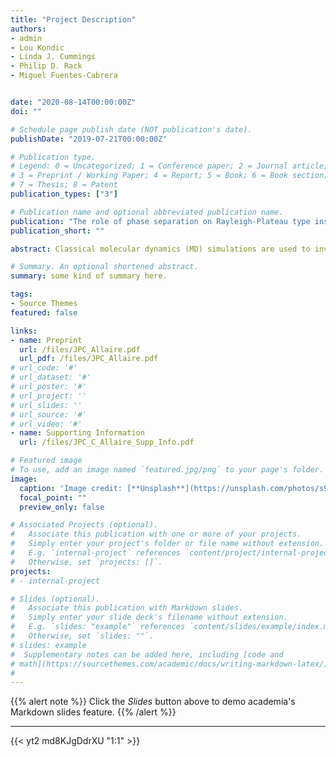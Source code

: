 ```yaml
---
title: "Project Description"
authors:
- admin
- Lou Kondic
- Linda J. Cummings
- Philip D. Rack
- Miguel Fuentes-Cabrera


date: "2020-08-14T00:00:00Z"
doi: ""

# Schedule page publish date (NOT publication's date).
publishDate: "2019-07-21T00:00:00Z"

# Publication type.
# Legend: 0 = Uncategorized; 1 = Conference paper; 2 = Journal article;
# 3 = Preprint / Working Paper; 4 = Report; 5 = Book; 6 = Book section;
# 7 = Thesis; 8 = Patent
publication_types: ["3"]

# Publication name and optional abbreviated publication name.
publication: "The role of phase separation on Rayleigh-Plateau type instabilities in alloys. Submitted to the Journal of Physical Chemistry C."
publication_short: ""

abstract: Classical molecular dynamics (MD) simulations are used to investigate the role of phase separation (PS) on the Rayleigh-Plateau (RP) instability. Ni-Ag bulk structures are created at temperatures 2000K and 1400K which generate different PS lengthscales, $\lambda_{\rm PS}$, relative to the RP instability lengthscale, $\lambda_{\rm RP}$. Rectanguloids are then cut from the bulk structures and patterned with a perturbation of certain amplitude and wavelength, $\lambda_{\rm RP}$. It is found that when $\lambda_{\rm PS} \ll \lambda_{\rm RP}$ (2000K) the patterned rectanguloids break up into nanoparticles in a manner consistent with classical RP theory, whereas when $\lambda_{\rm PS} \approx \lambda_{\rm RP}$ (1400K), soluto-capillarity affects the RP instability significantly. Specifically, since Ag has a lower surface energy than Ni, Ag migrates to cover neighboring Ni regions, therefore modifying the RP instability. Thus, we demonstrate that the phase separation lengthscale of an immiscible alloy can be exploited to direct the assembly of functional bi-metallic alloys.

# Summary. An optional shortened abstract.
summary: some kind of summary here.

tags:
- Source Themes
featured: false

links:
- name: Preprint
  url: /files/JPC_Allaire.pdf
  url_pdf: /files/JPC_Allaire.pdf
# url_code: '#'
# url_dataset: '#'
# url_poster: '#'
# url_project: ''
# url_slides: ''
# url_source: '#'
# url_video: '#'
- name: Supporting Information
  url: /files/JPC_C_Allaire_Supp_Info.pdf

# Featured image
# To use, add an image named `featured.jpg/png` to your page's folder. 
image:
  caption: 'Image credit: [**Unsplash**](https://unsplash.com/photos/s9CC2SKySJM)'
  focal_point: ""
  preview_only: false

# Associated Projects (optional).
#   Associate this publication with one or more of your projects.
#   Simply enter your project's folder or file name without extension.
#   E.g. `internal-project` references `content/project/internal-project/index.md`.
#   Otherwise, set `projects: []`.
projects:
# - internal-project

# Slides (optional).
#   Associate this publication with Markdown slides.
#   Simply enter your slide deck's filename without extension.
#   E.g. `slides: "example"` references `content/slides/example/index.md`.
#   Otherwise, set `slides: ""`.
# slides: example
#  Supplementary notes can be added here, including [code and 
# math](https://sourcethemes.com/academic/docs/writing-markdown-latex/).
# 
---
```


{{% alert note %}}
Click the *Slides* button above to demo academia's Markdown slides feature.
{{% /alert %}}

---

{{< yt2 md8KJgDdrXU "1:1" >}}



